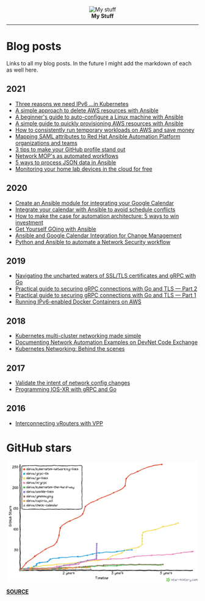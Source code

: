 <p align="center">
  <img height="175" title="My stuff" src="static/flat-2126884.svg"><br>
  <b>My Stuff</b><br>
</p>

---

# Blog posts

Links to all my blog posts.
In the future I might add the markdown of each as well here.

## 2021
- [Three reasons we need IPv6 …in Kubernetes](https://nleiva.medium.com/three-reasons-we-need-ipv6-in-kubernetes-69b6f3cbadb7?sk=c0ce0e2a24638a232268d26394200af8)
- [A simple approach to delete AWS resources with Ansible](https://nleiva.medium.com/a-simple-approach-to-delete-aws-resources-with-ansible-b31c796fa16d)
- [A beginner's guide to auto-configure a Linux machine with Ansible](https://nleiva.medium.com/a-beginners-guide-to-auto-configure-a-linux-machine-with-ansible-1f4435e8f12e)
- [A simple guide to quickly provisioning AWS resources with Ansible](https://nleiva.medium.com/a-simple-guide-to-quickly-provisioning-aws-resources-with-ansible-35e67ae15b9c)
- [How to consistently run temporary workloads on AWS and save money](https://nleiva.medium.com/how-you-can-consistently-run-temporary-workloads-in-the-cloud-37140b4b5e55)
- [Mapping SAML attributes to Red Hat Ansible Automation Platform organizations and teams](https://www.ansible.com/blog/mapping-saml-attributes-to-red-hat-ansible-automation-platform-organizations-and-teams)
- [3 tips to make your GitHub profile stand out](https://nleiva.medium.com/3-tips-to-make-your-github-profile-stand-out-7b7a73c54572)
- [Network MOP's as automated workflows](https://www.ansible.com/blog/network-mops-as-automated-workflows)
- [5 ways to process JSON data in Ansible](https://opensource.com/article/21/4/process-json-data-ansible)
- [Monitoring your home lab devices in the cloud for free](https://nleiva.medium.com/monitoring-your-home-lab-devices-in-the-cloud-for-free-54c4d11ac471)

## 2020
- [Create an Ansible module for integrating your Google Calendar](https://opensource.com/article/20/10/ansible-module-go)
- [Integrate your calendar with Ansible to avoid schedule conflicts](https://opensource.com/article/20/10/calendar-ansible)
- [How to make the case for automation architecture: 5 ways to win investment](https://www.redhat.com/architect/automation-architecture)
- [Get Yourself GOing with Ansible](https://codeburst.io/get-yourself-going-with-ansible-60ca623bf4)
- [Ansible and Google Calendar Integration for Change Management](https://medium.com/swlh/ansible-and-google-calendar-integration-for-change-management-7c00553b3d5a)
- [Python and Ansible to automate a Network Security workflow](https://medium.com/swlh/python-and-ansible-to-automate-a-network-security-workflow-28b9a44660c6)

## 2019
- [Navigating the uncharted waters of SSL/TLS certificates and gRPC with Go](https://blog.gopheracademy.com/advent-2019/go-grps-and-tls/)
- [Practical guide to securing gRPC connections with Go and TLS — Part 2](https://itnext.io/practical-guide-to-securing-grpc-connections-with-go-and-tls-part-2-994ef93b8ea9)
- [Practical guide to securing gRPC connections with Go and TLS — Part 1](https://itnext.io/practical-guide-to-securing-grpc-connections-with-go-and-tls-part-1-f63058e9d6d1)
- [Running IPv6-enabled Docker Containers on AWS](https://medium.com/@nleiva/running-ipv6-enabled-docker-containers-on-aws-87e090ab0397)

## 2018
- [Kubernetes multi-cluster networking made simple](https://medium.com/@nleiva/kubernetes-multi-cluster-networking-made-simple-c8f26827813)
- [Documenting Network Automation Examples on DevNet Code Exchange](https://blogs.cisco.com/developer/documenting-network-automation)
- [Kubernetes Networking: Behind the scenes](https://medium.com/@nleiva/kubernetes-networking-behind-the-scenes-39a1ab1792bb)

## 2017
- [Validate the intent of network config changes](https://xrdocs.io/programmability/tutorials/2017-08-14-validate-the-intent-of-network-config-changes/)
- [Programming IOS-XR with gRPC and Go](https://xrdocs.io/programmability/tutorials/2017-08-04-programming-ios-xr-with-grpc-and-go/)

## 2016
- [Interconnecting vRouters with VPP](https://wiki.fd.io/view/VPP/Interconnecting_vRouters_with_VPP)

# GitHub stars

![stars](static/github.png)

[**SOURCE**](https://star-history.t9t.io/#nleiva/kubernetes-networking-links&nleiva/grpc-tls&nleiva/go-links&nleiva/xrgrpc&nleiva/kubernetes-the-hard-way&nleiva/ansible-links&nleiva/gmessaging&nleiva/capirca_acl&nleiva/check-calendar)

